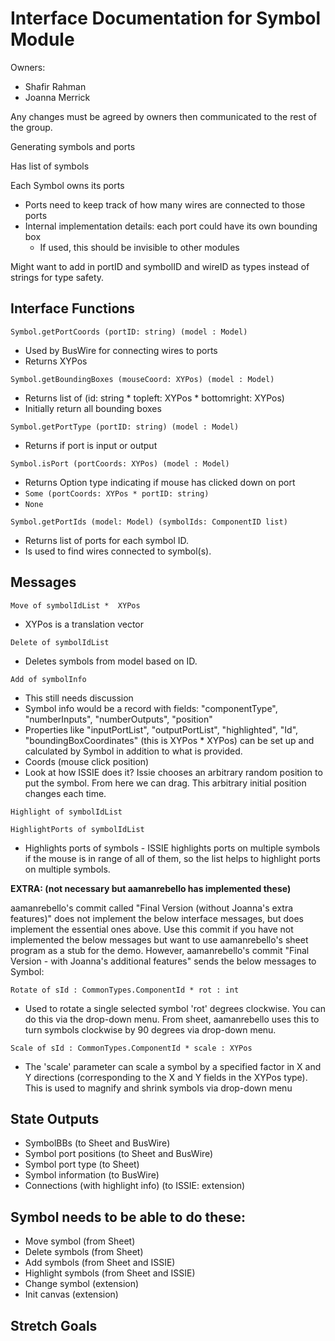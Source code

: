 # Interface Documentation for Symbol Module

Owners:
 - Shafir Rahman
 - Joanna Merrick

Any changes must be agreed by owners then communicated to the rest of the group.

Generating symbols and ports

Has list of symbols

Each Symbol owns its ports
 - Ports need to keep track of how many wires are connected to those ports
 - Internal implementation details: each port could have its own bounding box
    - If used, this should be invisible to other modules

Might want to add in portID and symbolID and wireID as types instead of strings for type safety.

## Interface Functions

`Symbol.getPortCoords (portID: string) (model : Model)`
 - Used by BusWire for connecting wires to ports
 - Returns XYPos

`Symbol.getBoundingBoxes (mouseCoord: XYPos) (model : Model)`
 - Returns list of (id: string * topleft: XYPos * bottomright: XYPos)
 - Initially return all bounding boxes

`Symbol.getPortType (portID: string) (model : Model)`
 - Returns if port is input or output

`Symbol.isPort (portCoords: XYPos) (model : Model)`
 - Returns Option type indicating if mouse has clicked down on port
 - `Some (portCoords: XYPos * portID: string)`
 - `None`

`Symbol.getPortIds (model: Model) (symbolIds: ComponentID list)`
- Returns list of ports for each symbol ID.
- Is used to find wires connected to symbol(s).


## Messages

`Move of symbolIdList *  XYPos`
 - XYPos is a translation vector

`Delete of symbolIdList`
 - Deletes symbols from model based on ID.

`Add of symbolInfo`
 - This still needs discussion
 - Symbol info would be a record with fields: "componentType", "numberInputs", "numberOutputs", "position"
 - Properties like "inputPortList", "outputPortList", "highlighted", "Id", "boundingBoxCoordinates" (this is XYPos * XYPos) can be set up and calculated by Symbol in addition to what is provided.
 - Coords (mouse click position)
 - Look at how ISSIE does it? Issie chooses an arbitrary random position to put the symbol. From here we can drag. This arbitrary initial position changes each time.

`Highlight of symbolIdList`

`HighlightPorts of symbolIdList`
 - Highlights ports of symbols - ISSIE highlights ports on multiple symbols if the mouse is in range of all of them, so the list helps to highlight ports on multiple symbols.

**EXTRA: (not necessary but aamanrebello has implemented these)**
 
aamanrebello's commit called "Final Version (without Joanna's extra features)" does not implement the below interface messages, but does implement the essential ones above. Use this commit if you have not implemented the below messages but want to use aamanrebello's sheet program as a stub for the demo. However, aamanrebello's commit "Final Version - with Joanna's additional features" sends the below messages to Symbol:

`Rotate of sId : CommonTypes.ComponentId * rot : int`
- Used to rotate a single selected symbol 'rot' degrees clockwise. You can do this via the drop-down menu. From sheet, aamanrebello uses this to turn symbols clockwise by 90 degrees via drop-down menu.

`Scale of sId : CommonTypes.ComponentId * scale : XYPos`
- The 'scale' parameter can scale a symbol by a specified factor in X and Y directions (corresponding to the X and Y fields in the XYPos type). This is used to magnify and shrink symbols via drop-down menu





## State Outputs
 - SymbolBBs (to Sheet and BusWire)
 - Symbol port positions (to Sheet and BusWire)
 - Symbol port type (to Sheet)
 - Symbol information (to BusWire)
 - Connections (with highlight info) (to ISSIE: extension)

## Symbol needs to be able to do these:
 - Move symbol (from Sheet)
 - Delete symbols (from Sheet)
 - Add symbols (from Sheet and ISSIE)
 - Highlight symbols (from Sheet and ISSIE)
 - Change symbol (extension)
 - Init canvas (extension)

 ## Stretch Goals
 
